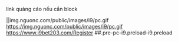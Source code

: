 link quảng cáo nếu cần block

||img.nguonc.com/public/images/i9/pc.gif
https://img.nguonc.com/public/images/i9/pc.gif
https://www.i9bet203.com/Register
##.pre-pc-i9.preload-i9.preload



